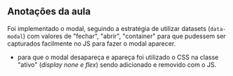 ## Anotações da aula

Foi implementado o modal, seguindo a estratégia de utilizar datasets (`data-modal`) com valores de "fechar", "abrir", "container" para que pudessem ser capturados facilmente no JS para fazer o modal aparecer.

- para que o modal desapareça e apareça foi utilizado o CSS na classe "ativo" (_display none e flex_) sendo adicionado e removido com o JS.